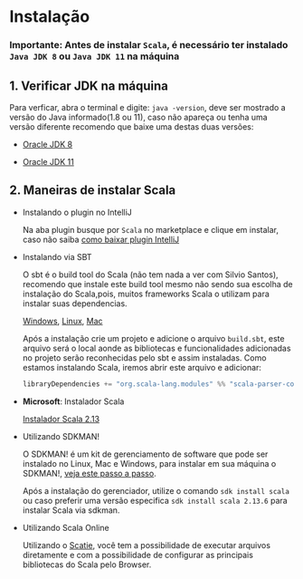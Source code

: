 # Instalação

### **Importante**: Antes de instalar `Scala`, é necessário ter instalado `Java JDK 8` ou `Java JDK 11` na máquina

## 1. Verificar JDK na máquina

Para verficar, abra o terminal e digite:
`java -version`, deve ser mostrado a versão do Java informado(1.8 ou 11), caso não apareça ou tenha uma versão diferente recomendo que baixe uma destas duas versões:

* [Oracle JDK 8](https://www.oracle.com/java/technologies/javase-jdk8-downloads.html)

* [Oracle JDK 11](https://www.oracle.com/java/technologies/javase-jdk11-downloads.html)

## 2. Maneiras de instalar Scala

* Instalando o plugin no IntelliJ

    Na aba plugin busque por `Scala` no marketplace e clique em instalar, caso não saiba [como baixar plugin IntelliJ](https://www.jetbrains.com/help/idea/managing-plugins.html)

* Instalando via SBT

    O sbt é o build tool do Scala (não tem nada a ver com Silvio Santos), recomendo que instale este build tool mesmo não sendo sua escolha de instalação do Scala,pois, muitos frameworks Scala o utilizam para instalar suas dependencias.

    [Windows](https://www.scala-sbt.org/1.x/docs/Installing-sbt-on-Windows.html),
    [Linux](https://www.scala-sbt.org/1.x/docs/Installing-sbt-on-Linux.html),
    [Mac](https://www.scala-sbt.org/1.x/docs/Installing-sbt-on-Mac.html)

    Após a instalação crie um projeto e adicione o arquivo `build.sbt`, este arquivo será o local aonde as bibliotecas e funcionalidades adicionadas no projeto serão reconhecidas pelo sbt e assim instaladas. Como estamos instalando Scala, iremos abrir este arquivo e adicionar:

    ````sbt
    libraryDependencies += "org.scala-lang.modules" %% "scala-parser-combinators" % "1.1.2"
    ````

* **Microsoft**: Instalador Scala

    [Instalador Scala 2.13](https://downloads.lightbend.com/scala/2.13.6/scala-2.13.6.msi)

* Utilizando SDKMAN!

    O SDKMAN! é um kit de gerenciamento de software que pode ser instalado no Linux, Mac e Windows, para instalar em sua máquina o SDKMAN!, [veja este passo a passo](https://sdkman.io/install).

    Após a instalação do gerenciador, utilize o comando `sdk install scala` ou caso preferir uma versão especifica `sdk install scala 2.13.6` para instalar Scala via sdkman.

* Utilizando Scala Online

    Utilizando o [Scatie](https://scastie.scala-lang.org/), você tem a possibilidade de executar arquivos diretamente e com a possibilidade de configurar as principais bibliotecas do Scala pelo Browser.
